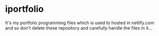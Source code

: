 # iportfolio
It's my portfolio programming files which is used to hosted in netlify.com and so don't delete these repository and carefully handle the files in it...
